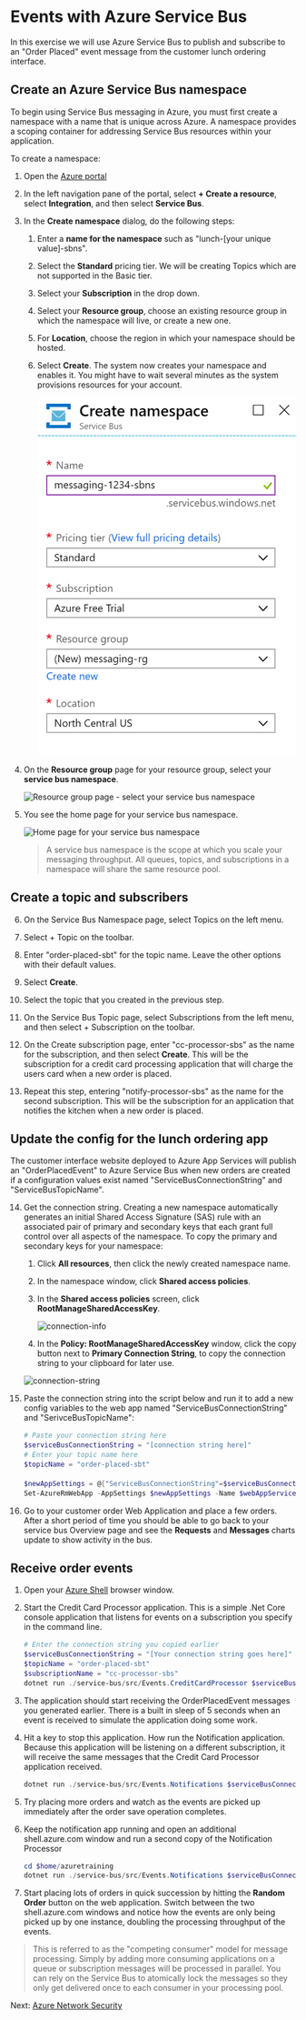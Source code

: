 # Events with Azure Service Bus

In this exercise we will use Azure Service Bus to publish and subscribe to an "Order Placed" event message from the customer lunch ordering interface.

## Create an Azure Service Bus namespace

To begin using Service Bus messaging in Azure, you must first create a namespace with a name that is unique across Azure. A namespace provides a scoping container for addressing Service Bus resources within your application.

To create a namespace:

1. Open the [Azure portal](https://portal.azure.com)

2. In the left navigation pane of the portal, select **+ Create a resource**, select **Integration**, and then select **Service Bus**.

3. In the **Create namespace** dialog, do the following steps: 
    1. Enter a **name for the namespace** such as "lunch-[your unique value]-sbns".
    2. Select the **Standard** pricing tier. We will be creating Topics which are not supported in the Basic tier.
    3. Select your **Subscription** in the drop down.
    4. Select your **Resource group**, choose an existing resource group in which the namespace will live, or create a new one.
    5. For **Location**, choose the region in which your namespace should be hosted.
    6. Select **Create**. The system now creates your namespace and enables it. You might have to wait several minutes as the system provisions resources for your account.

        ![Create namespace](images/service-bus-create.png)

4. On the **Resource group** page for your resource group, select your **service bus namespace**. 

    ![Resource group page - select your service bus namespace](./media/service-bus-create-namespace-portal/resource-group-select-service-bus.png)
5. You see the home page for your service bus namespace. 

    ![Home page for your service bus namespace](./media/service-bus-create-namespace-portal/service-bus-namespace-home-page.png)

    > A service bus namespace is the scope at which you scale your messaging throughput. All queues, topics, and subscriptions in a namespace will share the same resource pool.

## Create a topic and subscribers

6. On the Service Bus Namespace page, select Topics on the left menu.

7. Select + Topic on the toolbar.

8. Enter "order-placed-sbt" for the topic name. Leave the other options with their default values.

9. Select **Create**.

10. Select the topic that you created in the previous step.

11. On the Service Bus Topic page, select Subscriptions from the left menu, and then select + Subscription on the toolbar.

12. On the Create subscription page, enter "cc-processor-sbs" as the name for the subscription, and then select **Create**.  This will be the subscription for a credit card processing application that will charge the users card when a new order is placed.

13. Repeat this step, entering "notify-processor-sbs" as the name for the second subscription. This will be the subscription for an application that notifies the kitchen when a new order is placed.

## Update the config for the lunch ordering app

The customer interface website deployed to Azure App Services will publish an "OrderPlacedEvent" to Azure Service Bus when new orders are created if a configuration values exist named "ServiceBusConnectionString" and "ServiceBusTopicName".

14. Get the connection string. 
Creating a new namespace automatically generates an initial Shared Access Signature (SAS) rule with an associated pair of primary and secondary keys that each grant full control over all aspects of the namespace. To copy the primary and secondary keys for your namespace: 

    1. Click **All resources**, then click the newly created namespace name.
    2. In the namespace window, click **Shared access policies**.
    3. In the **Shared access policies** screen, click **RootManageSharedAccessKey**.
    
        ![connection-info](./media/service-bus-create-namespace-portal/connection-info.png)
        
    4. In the **Policy: RootManageSharedAccessKey** window, click the copy button next to **Primary Connection String**, to copy the connection string to your clipboard for later use.
   
    ![connection-string](./media/service-bus-create-namespace-portal/connection-string.png)

15. Paste the connection string into the script below and run it to add a new config variables to the web app named "ServiceBusConnectionString" and "SerivceBusTopicName":

    ```powershell
    # Paste your connection string here
    $serviceBusConnectionString = "[connection string here]"
    # Enter your topic name here
    $topicName = "order-placed-sbt"

    $newAppSettings = @{"ServiceBusConnectionString"=$serviceBusConnectionString; "ServiceBusTopic"=$topicName}
    Set-AzureRmWebApp -AppSettings $newAppSettings -Name $webAppServiceName -ResourceGroupName $resourceGroupName

16. Go to your customer order Web Application and place a few orders. After a short period of time you should be able to go back to your service bus Overview page and see the **Requests** and **Messages** charts update to show activity in the bus.

<!--
## Send and receive messages with the REST API

While Azure Service Bus supports messaging protocol standars like AMQP, you can also send and receive messages using standard HTTP calls.

1. Open the [Azure Shell](https://shell.azure.com) in a browser.
2. To send a message to the service bus you POST to the URL **[service bus namespace].servicebus.windows.net/[topic name]/messages**.  Your SAS token must be in the **SharedAccessSignature** header field.
    ```powershell
    $message = "Hello Service Bus!"
    # Put your shared access key here
    $sas = "GxAjU/slEQVNNvmxbtrh3WDSDOZNy137+azn6INdEYM="
    $serviceBusNamespace = "messaging-test-sbns"
    # Put the name of the topic you want to publish a message to here
    $topicName = "test-sbt"
    curl google.com --data "$message" --header "SharedAccessSignature $sas" $serviceBusNamespace.servicebus.windows.net/$topicName/messages
    ```

3. To retrieve messages you DELETE from the same URL. Service Bus takes an HTTP DELETE because you are atomically reading and removing the message from the queue so no other consumers will get it.
    ```powershell
    # Put the name of the subscriber here
    $topicName = "test-sbt"
    curl google.com --data "$message" --header "SharedAccessSignature $sas" $serviceBusNamespace.servicebus.windows.net/$topicName/messages
    ```

. Try posting multiple messages with different data and pulling them off the message bus

-->

## Receive order events

1. Open your [Azure Shell](https://shell.azure.com) browser window.

2. Start the Credit Card Processor application. This is a simple .Net Core console application that listens for events on a subscription you specify in the command line.

    ```powershell
    # Enter the connection string you copied earlier
    $serviceBusConnectionString = "[Your connection string goes here]"
    $topicName = "order-placed-sbt"
    $subscriptionName = "cc-processor-sbs"
    dotnet run ./service-bus/src/Events.CreditCardProcessor $serviceBusConnectionString $topicName $subscriptionName
    ```

3. The application should start receiving the OrderPlacedEvent messages you generated earlier.  There is a built in sleep of 5 seconds when an event is received to simulate the application doing some work.

4. Hit a key to stop this application. How run the Notification application. Because this application will be listening on a different subscription, it will receive the same messages that the Credit Card Processor application received.

    ```powershell
    dotnet run ./service-bus/src/Events.Notifications $serviceBusConnectionString $topicName $subscriptionName
    ```

5. Try placing more orders and watch as the events are picked up immediately after the order save operation completes.

6.  Keep the notification app running and open an additional shell.azure.com window and run a second copy of the Notification Processor

    ```powershell
    cd $home/azuretraining
    dotnet run ./service-bus/src/Events.Notifications $serviceBusConnectionString $topicName $subscriptionName
    ```

7. Start placing lots of orders in quick succession by hitting the **Random Order** button on the web application.  Switch between the two shell.azure.com windows and notice how the events are only being picked up by one instance, doubling the processing throughput of the events.

> This is referred to as the "competing consumer" model for message processing.  Simply by adding more consuming applications on a queue or subscription messages will be processed in parallel. You can rely on the Service Bus to atomically lock the messages so they only get delivered once to each consumer in your processing pool.

Next: [Azure Network Security](./08-network-security.md)
